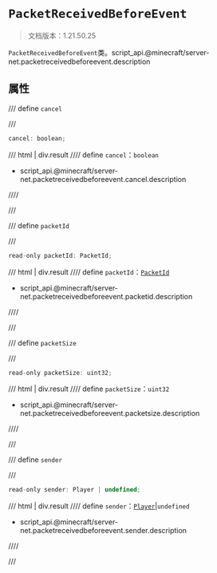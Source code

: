 # `PacketReceivedBeforeEvent`

> 文档版本：1.21.50.25

`PacketReceivedBeforeEvent`类。script_api.@minecraft/server-net.packetreceivedbeforeevent.description

## 属性

/// define
`cancel`


///

```js
cancel: boolean;
```

/// html | div.result
//// define
`cancel`：`boolean`

- script_api.@minecraft/server-net.packetreceivedbeforeevent.cancel.description


////

///


/// define
`packetId`


///

```js
read-only packetId: PacketId;
```

/// html | div.result
//// define
`packetId`：[`PacketId`](./packetid.md)

- script_api.@minecraft/server-net.packetreceivedbeforeevent.packetid.description


////

///


/// define
`packetSize`


///

```js
read-only packetSize: uint32;
```

/// html | div.result
//// define
`packetSize`：`uint32`

- script_api.@minecraft/server-net.packetreceivedbeforeevent.packetsize.description


////

///


/// define
`sender`


///

```js
read-only sender: Player | undefined;
```

/// html | div.result
//// define
`sender`：[`Player`](../../server/1.0.0/player.md)|`undefined`

- script_api.@minecraft/server-net.packetreceivedbeforeevent.sender.description


////

///

